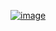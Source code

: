 <a href="https://update.greasyfork.org/scripts/534735/Mangalib Auto Next Chapter (Mobile Support).user.js"><img src="https://camo.githubusercontent.com/d1aa2a15c13c2674adbbc710b71c7dcdc05c1b9d50bbc0938816249f16cd62d7/68747470733a2f2f696d672e736869656c64732e696f2f7374617469632f76313f6c6162656c3d534352495054266d6573736167653d494e5354414c4c267374796c653d666f722d7468652d626164676526636f6c6f723d79656c6c6f77" alt="image" data-canonical-src="https://img.shields.io/static/v1?label=SCRIPT&amp;message=INSTALL&amp;style=for-the-badge&amp;color=yellow" style="max-width: 100%;"></a>

